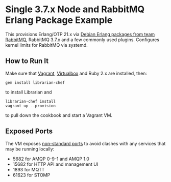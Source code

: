 # Single 3.7.x Node and RabbitMQ Erlang Package Example

This provisions Erlang/OTP 21.x via [Debian Erlang packages from team RabbitMQ](https://github.com/rabbitmq/erlang-debian-package),
RabbitMQ 3.7.x and a few commonly used plugins.
Configures kernel limits for RabbitMQ via systemd.

## How to Run It

Make sure that [Vagrant](https://www.vagrantup.com/), [Virtualbox](https://www.virtualbox.org/) and Ruby 2.x are
installed, then:

```
gem install librarian-chef
```

to install Librarian and

```
librarian-chef install
vagrant up --provision
```

to pull down the cookbook and start a Vagrant VM.

## Exposed Ports

The VM exposes [non-standard ports](https://www.rabbitmq.com/networking.html#selinux-ports) to avoid clashes with any services
that may be running locally:

 * 5682 for AMQP 0-9-1 and AMQP 1.0
 * 15682 for HTTP API and management UI
 * 1893 for MQTT
 * 61623 for STOMP
